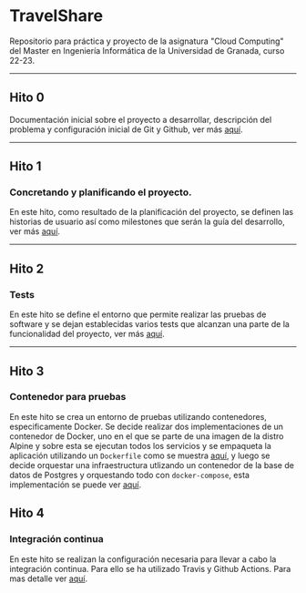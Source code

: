 # TravelShare

Repositorio para práctica y proyecto de la asignatura "Cloud Computing" del Master en Ingeniería Informática de la Universidad de Granada, curso 22-23.

---

## Hito 0

Documentación inicial sobre el proyecto a desarrollar, descripción del problema y configuración inicial de Git y Github, ver más [aquí](https://github.com/rccarmenaty/TravelShare/tree/hito0).

---

## Hito 1

### Concretando y planificando el proyecto.

En este hito, como resultado de la planificación del proyecto, se definen las historias de usuario así como milestones que serán la guía del desarrollo, ver más [aquí](https://github.com/rccarmenaty/TravelShare/tree/hito1).

---

## Hito 2

### Tests

En este hito se define el entorno que permite realizar las pruebas de software y se dejan establecidas varios tests que alcanzan una parte de la funcionalidad del proyecto, ver más [aquí](https://github.com/rccarmenaty/TravelShare/tree/hito2).

---

## Hito 3

### Contenedor para pruebas

En este hito se crea un entorno de pruebas utilizando contenedores, especificamente Docker. Se decide realizar dos implementaciones de un contenedor de Docker, uno en el que se parte de una imagen de la distro Alpine y sobre esta se ejecutan todos los servicios y se empaqueta la aplicación utilizando un `Dockerfile` como se muestra [aquí](https://github.com/rccarmenaty/TravelShare/tree/hito3), y luego se decide orquestar una infraestructura utlizando un contenedor de la base de datos de Postgres y orquestando todo con `docker-compose`, esta implementación se puede ver [aquí](https://github.com/rccarmenaty/TravelShare/tree/hito3.1).

## Hito 4

### Integración continua

En este hito se realizan la configuración necesaria para llevar a cabo la integración continua. Para ello se ha utilizado Travis y Github Actions.
Para mas detalle ver [aquí](https://github.com/rccarmenaty/TravelShare/tree/hito4).
